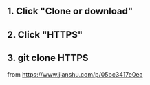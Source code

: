 ## 1. Click "Clone or download"
## 2. Click "HTTPS"
## 3. git clone HTTPS

from https://www.jianshu.com/p/05bc3417e0ea
